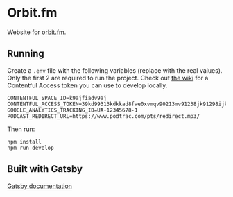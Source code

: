 # Orbit.fm

Website for [orbit.fm](https://www.orbit.fm).

## Running

Create a `.env` file with the following variables (replace with the real values). Only the first 2 are required to run the project. Check out [the wiki](https://github.com/orbitfm/orbit.fm/wiki) for a Contentful Access token you can use to develop locally.


```
CONTENTFUL_SPACE_ID=k9ajfiadv9aj
CONTENTFUL_ACCESS_TOKEN=39kd99313kdkkad8fwe0xvmqv90213mv91238jk91298ijkqw073856kajsdv097
GOOGLE_ANALYTICS_TRACKING_ID=UA-12345678-1
PODCAST_REDIRECT_URL=https://www.podtrac.com/pts/redirect.mp3/
```

Then run:

```
npm install
npm run develop
```

## Built with Gatsby

[Gatsby documentation](https://www.gatsbyjs.org/docs/)
